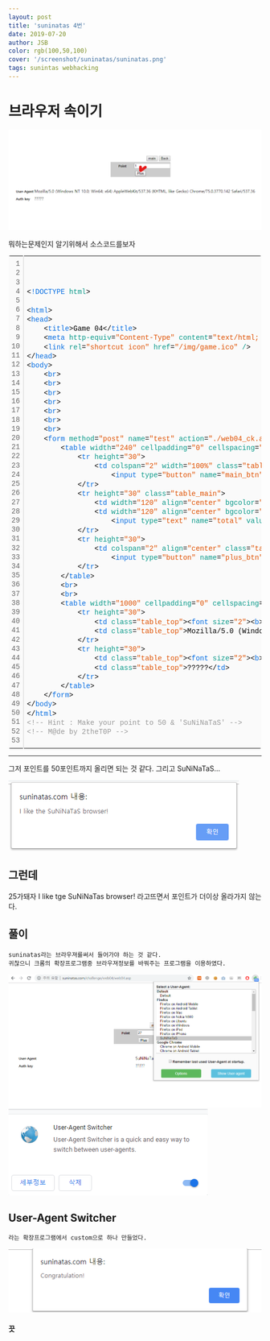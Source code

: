 ```yaml
---
layout: post
title: 'suninatas 4번'
date: 2019-07-20
author: JSB
color: rgb(100,50,100)
cover: '/screenshot/suninatas/suninatas.png'
tags: sunintas webhacking
---
```

# 브라우저 속이기

<img src="/screenshot/suninatas/web-4/suninatas-4-1.png">

뭐하는문제인지 알기위해서 소스코드를보자



<div class="colorscripter-code" style="color:#010101;font-family:Consolas, 'Liberation Mono', Menlo, Courier, monospace !important; position:relative !important;overflow:auto"><table class="colorscripter-code-table" style="margin:0;padding:0;border:none;background-color:#fafafa;border-radius:4px;" cellspacing="0" cellpadding="0"><tr><td style="padding:6px;border-right:2px solid #e5e5e5"><div style="margin:0;padding:0;word-break:normal;text-align:right;color:#666;font-family:Consolas, 'Liberation Mono', Menlo, Courier, monospace !important;line-height:130%"><div style="line-height:130%">1</div><div style="line-height:130%">2</div><div style="line-height:130%">3</div><div style="line-height:130%">4</div><div style="line-height:130%">5</div><div style="line-height:130%">6</div><div style="line-height:130%">7</div><div style="line-height:130%">8</div><div style="line-height:130%">9</div><div style="line-height:130%">10</div><div style="line-height:130%">11</div><div style="line-height:130%">12</div><div style="line-height:130%">13</div><div style="line-height:130%">14</div><div style="line-height:130%">15</div><div style="line-height:130%">16</div><div style="line-height:130%">17</div><div style="line-height:130%">18</div><div style="line-height:130%">19</div><div style="line-height:130%">20</div><div style="line-height:130%">21</div><div style="line-height:130%">22</div><div style="line-height:130%">23</div><div style="line-height:130%">24</div><div style="line-height:130%">25</div><div style="line-height:130%">26</div><div style="line-height:130%">27</div><div style="line-height:130%">28</div><div style="line-height:130%">29</div><div style="line-height:130%">30</div><div style="line-height:130%">31</div><div style="line-height:130%">32</div><div style="line-height:130%">33</div><div style="line-height:130%">34</div><div style="line-height:130%">35</div><div style="line-height:130%">36</div><div style="line-height:130%">37</div><div style="line-height:130%">38</div><div style="line-height:130%">39</div><div style="line-height:130%">40</div><div style="line-height:130%">41</div><div style="line-height:130%">42</div><div style="line-height:130%">43</div><div style="line-height:130%">44</div><div style="line-height:130%">45</div><div style="line-height:130%">46</div><div style="line-height:130%">47</div><div style="line-height:130%">48</div><div style="line-height:130%">49</div><div style="line-height:130%">50</div><div style="line-height:130%">51</div><div style="line-height:130%">52</div><div style="line-height:130%">53</div></div></td><td style="padding:6px 0;text-align:left"><div style="margin:0;padding:0;color:#010101;font-family:Consolas, 'Liberation Mono', Menlo, Courier, monospace !important;line-height:130%"><div style="padding:0 6px; white-space:pre; line-height:130%">&nbsp;</div><div style="padding:0 6px; white-space:pre; line-height:130%">&nbsp;</div><div style="padding:0 6px; white-space:pre; line-height:130%">&nbsp;</div><div style="padding:0 6px; white-space:pre; line-height:130%"><span style="color:#010101">&lt;</span><span style="color:#066de2">!DOCTYPE</span>&nbsp;<span style="color:#0a9989">html</span><span style="color:#010101">&gt;</span></div><div style="padding:0 6px; white-space:pre; line-height:130%">&nbsp;</div><div style="padding:0 6px; white-space:pre; line-height:130%"><span style="color:#010101">&lt;</span><span style="color:#066de2">html</span><span style="color:#010101">&gt;</span></div><div style="padding:0 6px; white-space:pre; line-height:130%"><span style="color:#010101">&lt;</span><span style="color:#066de2">head</span><span style="color:#010101">&gt;</span></div><div style="padding:0 6px; white-space:pre; line-height:130%">&nbsp;&nbsp;&nbsp;&nbsp;<span style="color:#010101">&lt;</span><span style="color:#066de2">title</span><span style="color:#010101">&gt;</span>Game&nbsp;04<span style="color:#010101">&lt;</span><span style="color:#010101">/</span><span style="color:#066de2">title</span><span style="color:#010101">&gt;</span></div><div style="padding:0 6px; white-space:pre; line-height:130%">&nbsp;&nbsp;&nbsp;&nbsp;<span style="color:#010101">&lt;</span><span style="color:#066de2">meta</span>&nbsp;<span style="color:#0a9989">http-equiv</span>=<span style="color:#df5000">"Content-Type"</span><span style="color:#0a9989"></span>&nbsp;<span style="color:#0a9989">content</span>=<span style="color:#df5000">"text/html;&nbsp;charset=utf-8"</span><span style="color:#0a9989"></span><span style="color:#010101">&gt;</span></div><div style="padding:0 6px; white-space:pre; line-height:130%">&nbsp;&nbsp;&nbsp;&nbsp;<span style="color:#010101">&lt;</span><span style="color:#066de2">link</span>&nbsp;<span style="color:#0a9989">rel</span>=<span style="color:#df5000">"shortcut&nbsp;icon"</span><span style="color:#0a9989"></span>&nbsp;<span style="color:#0a9989">href</span>=<span style="color:#df5000">"/img/game.ico"</span><span style="color:#0a9989"></span>&nbsp;<span style="color:#0a9989">/</span><span style="color:#010101">&gt;</span></div><div style="padding:0 6px; white-space:pre; line-height:130%"><span style="color:#010101">&lt;</span><span style="color:#010101">/</span><span style="color:#066de2">head</span><span style="color:#010101">&gt;</span></div><div style="padding:0 6px; white-space:pre; line-height:130%"><span style="color:#010101">&lt;</span><span style="color:#066de2">body</span><span style="color:#010101">&gt;</span></div><div style="padding:0 6px; white-space:pre; line-height:130%">&nbsp;&nbsp;&nbsp;&nbsp;<span style="color:#010101">&lt;</span><span style="color:#066de2">br</span><span style="color:#010101">&gt;</span></div><div style="padding:0 6px; white-space:pre; line-height:130%">&nbsp;&nbsp;&nbsp;&nbsp;<span style="color:#010101">&lt;</span><span style="color:#066de2">br</span><span style="color:#010101">&gt;</span></div><div style="padding:0 6px; white-space:pre; line-height:130%">&nbsp;&nbsp;&nbsp;&nbsp;<span style="color:#010101">&lt;</span><span style="color:#066de2">br</span><span style="color:#010101">&gt;</span></div><div style="padding:0 6px; white-space:pre; line-height:130%">&nbsp;&nbsp;&nbsp;&nbsp;<span style="color:#010101">&lt;</span><span style="color:#066de2">br</span><span style="color:#010101">&gt;</span></div><div style="padding:0 6px; white-space:pre; line-height:130%">&nbsp;&nbsp;&nbsp;&nbsp;<span style="color:#010101">&lt;</span><span style="color:#066de2">br</span><span style="color:#010101">&gt;</span></div><div style="padding:0 6px; white-space:pre; line-height:130%">&nbsp;&nbsp;&nbsp;&nbsp;<span style="color:#010101">&lt;</span><span style="color:#066de2">br</span><span style="color:#010101">&gt;</span></div><div style="padding:0 6px; white-space:pre; line-height:130%">&nbsp;&nbsp;&nbsp;&nbsp;<span style="color:#010101">&lt;</span><span style="color:#066de2">br</span><span style="color:#010101">&gt;</span></div><div style="padding:0 6px; white-space:pre; line-height:130%">&nbsp;&nbsp;&nbsp;&nbsp;<span style="color:#010101">&lt;</span><span style="color:#066de2">form</span>&nbsp;<span style="color:#0a9989">method</span>=<span style="color:#df5000">"post"</span><span style="color:#0a9989"></span>&nbsp;<span style="color:#0a9989">name</span>=<span style="color:#df5000">"test"</span><span style="color:#0a9989"></span>&nbsp;<span style="color:#0a9989">action</span>=<span style="color:#df5000">"./web04_ck.asp"</span><span style="color:#0a9989"></span><span style="color:#010101">&gt;</span></div><div style="padding:0 6px; white-space:pre; line-height:130%">&nbsp;&nbsp;&nbsp;&nbsp;&nbsp;&nbsp;&nbsp;&nbsp;<span style="color:#010101">&lt;</span><span style="color:#066de2">table</span>&nbsp;<span style="color:#0a9989">width</span>=<span style="color:#df5000">"240"</span><span style="color:#0a9989"></span>&nbsp;<span style="color:#0a9989">cellpadding</span>=<span style="color:#df5000">"0"</span><span style="color:#0a9989"></span>&nbsp;<span style="color:#0a9989">cellspacing</span>=<span style="color:#df5000">"0"</span><span style="color:#0a9989"></span>&nbsp;<span style="color:#0a9989">align</span>=<span style="color:#df5000">"center"</span><span style="color:#0a9989"></span><span style="color:#010101">&gt;</span></div><div style="padding:0 6px; white-space:pre; line-height:130%">&nbsp;&nbsp;&nbsp;&nbsp;&nbsp;&nbsp;&nbsp;&nbsp;&nbsp;&nbsp;&nbsp;&nbsp;<span style="color:#010101">&lt;</span><span style="color:#066de2">tr</span>&nbsp;<span style="color:#0a9989">height</span>=<span style="color:#df5000">"30"</span><span style="color:#0a9989"></span><span style="color:#010101">&gt;</span></div><div style="padding:0 6px; white-space:pre; line-height:130%">&nbsp;&nbsp;&nbsp;&nbsp;&nbsp;&nbsp;&nbsp;&nbsp;&nbsp;&nbsp;&nbsp;&nbsp;&nbsp;&nbsp;&nbsp;&nbsp;<span style="color:#010101">&lt;</span><span style="color:#066de2">td</span>&nbsp;<span style="color:#0a9989">colspan</span>=<span style="color:#df5000">"2"</span><span style="color:#0a9989"></span>&nbsp;<span style="color:#0a9989">width</span>=<span style="color:#df5000">"100%"</span><span style="color:#0a9989"></span>&nbsp;<span style="color:#0a9989">class</span>=<span style="color:#df5000">"table_top"</span><span style="color:#0a9989"></span>&nbsp;<span style="color:#0a9989">align</span>=<span style="color:#df5000">"right"</span><span style="color:#0a9989"></span><span style="color:#010101">&gt;</span></div><div style="padding:0 6px; white-space:pre; line-height:130%">&nbsp;&nbsp;&nbsp;&nbsp;&nbsp;&nbsp;&nbsp;&nbsp;&nbsp;&nbsp;&nbsp;&nbsp;&nbsp;&nbsp;&nbsp;&nbsp;&nbsp;&nbsp;&nbsp;&nbsp;<span style="color:#010101">&lt;</span><span style="color:#066de2">input</span>&nbsp;<span style="color:#0a9989">type</span>=<span style="color:#df5000">"button"</span><span style="color:#0a9989"></span>&nbsp;<span style="color:#0a9989">name</span>=<span style="color:#df5000">"main_btn"</span><span style="color:#0a9989"></span>&nbsp;<span style="color:#0a9989">value</span>=<span style="color:#df5000">"main"</span><span style="color:#0a9989"></span>&nbsp;<span style="color:#0a9989">style</span>=<span style="color:#df5000">"width:&nbsp;60"</span><span style="color:#0a9989"></span>&nbsp;<span style="color:#0a9989">onclick</span>=<span style="color:#df5000">"location.href&nbsp;=&nbsp;'/'"</span><span style="color:#0a9989"></span><span style="color:#010101">&gt;</span>&amp;nbsp<span style="color:#010101">&lt;</span><span style="color:#066de2">input</span>&nbsp;<span style="color:#0a9989">type</span>=<span style="color:#df5000">"button"</span><span style="color:#0a9989"></span>&nbsp;<span style="color:#0a9989">name</span>=<span style="color:#df5000">"main_btn"</span><span style="color:#0a9989"></span>&nbsp;<span style="color:#0a9989">value</span>=<span style="color:#df5000">"Back"</span><span style="color:#0a9989"></span>&nbsp;<span style="color:#0a9989">style</span>=<span style="color:#df5000">"width:&nbsp;60"</span><span style="color:#0a9989"></span>&nbsp;<span style="color:#0a9989">onclick</span>=<span style="color:#df5000">"history.back()"</span><span style="color:#0a9989"></span><span style="color:#010101">&gt;</span><span style="color:#010101">&lt;</span><span style="color:#010101">/</span><span style="color:#066de2">td</span><span style="color:#010101">&gt;</span></div><div style="padding:0 6px; white-space:pre; line-height:130%">&nbsp;&nbsp;&nbsp;&nbsp;&nbsp;&nbsp;&nbsp;&nbsp;&nbsp;&nbsp;&nbsp;&nbsp;<span style="color:#010101">&lt;</span><span style="color:#010101">/</span><span style="color:#066de2">tr</span><span style="color:#010101">&gt;</span></div><div style="padding:0 6px; white-space:pre; line-height:130%">&nbsp;&nbsp;&nbsp;&nbsp;&nbsp;&nbsp;&nbsp;&nbsp;&nbsp;&nbsp;&nbsp;&nbsp;<span style="color:#010101">&lt;</span><span style="color:#066de2">tr</span>&nbsp;<span style="color:#0a9989">height</span>=<span style="color:#df5000">"30"</span><span style="color:#0a9989"></span>&nbsp;<span style="color:#0a9989">class</span>=<span style="color:#df5000">"table_main"</span><span style="color:#0a9989"></span><span style="color:#010101">&gt;</span></div><div style="padding:0 6px; white-space:pre; line-height:130%">&nbsp;&nbsp;&nbsp;&nbsp;&nbsp;&nbsp;&nbsp;&nbsp;&nbsp;&nbsp;&nbsp;&nbsp;&nbsp;&nbsp;&nbsp;&nbsp;<span style="color:#010101">&lt;</span><span style="color:#066de2">td</span>&nbsp;<span style="color:#0a9989">width</span>=<span style="color:#df5000">"120"</span><span style="color:#0a9989"></span>&nbsp;<span style="color:#0a9989">align</span>=<span style="color:#df5000">"center"</span><span style="color:#0a9989"></span>&nbsp;<span style="color:#0a9989">bgcolor</span>=<span style="color:#df5000">"cccccc"</span><span style="color:#0a9989"></span><span style="color:#010101">&gt;</span><span style="color:#010101">&lt;</span><span style="color:#066de2">font</span>&nbsp;<span style="color:#0a9989">size</span>=<span style="color:#df5000">"2"</span><span style="color:#0a9989"></span><span style="color:#010101">&gt;</span><span style="color:#010101">&lt;</span><span style="color:#066de2">b</span><span style="color:#010101">&gt;</span>Point<span style="color:#010101">&lt;</span><span style="color:#010101">/</span><span style="color:#066de2">b</span><span style="color:#010101">&gt;</span><span style="color:#010101">&lt;</span><span style="color:#010101">/</span><span style="color:#066de2">font</span><span style="color:#010101">&gt;</span><span style="color:#010101">&lt;</span><span style="color:#010101">/</span><span style="color:#066de2">td</span><span style="color:#010101">&gt;</span></div><div style="padding:0 6px; white-space:pre; line-height:130%">&nbsp;&nbsp;&nbsp;&nbsp;&nbsp;&nbsp;&nbsp;&nbsp;&nbsp;&nbsp;&nbsp;&nbsp;&nbsp;&nbsp;&nbsp;&nbsp;<span style="color:#010101">&lt;</span><span style="color:#066de2">td</span>&nbsp;<span style="color:#0a9989">width</span>=<span style="color:#df5000">"120"</span><span style="color:#0a9989"></span>&nbsp;<span style="color:#0a9989">align</span>=<span style="color:#df5000">"center"</span><span style="color:#0a9989"></span>&nbsp;<span style="color:#0a9989">bgcolor</span>=<span style="color:#df5000">"cccccc"</span><span style="color:#0a9989"></span><span style="color:#010101">&gt;</span></div><div style="padding:0 6px; white-space:pre; line-height:130%">&nbsp;&nbsp;&nbsp;&nbsp;&nbsp;&nbsp;&nbsp;&nbsp;&nbsp;&nbsp;&nbsp;&nbsp;&nbsp;&nbsp;&nbsp;&nbsp;&nbsp;&nbsp;&nbsp;&nbsp;<span style="color:#010101">&lt;</span><span style="color:#066de2">input</span>&nbsp;<span style="color:#0a9989">type</span>=<span style="color:#df5000">"text"</span><span style="color:#0a9989"></span>&nbsp;<span style="color:#0a9989">name</span>=<span style="color:#df5000">"total"</span><span style="color:#0a9989"></span>&nbsp;<span style="color:#0a9989">value</span>=<span style="color:#df5000">"1"</span><span style="color:#0a9989"></span>&nbsp;<span style="color:#0a9989">size</span>=<span style="color:#df5000">"16"</span><span style="color:#0a9989"></span><span style="color:#010101">&gt;</span><span style="color:#010101">&lt;</span><span style="color:#010101">/</span><span style="color:#066de2">td</span><span style="color:#010101">&gt;</span></div><div style="padding:0 6px; white-space:pre; line-height:130%">&nbsp;&nbsp;&nbsp;&nbsp;&nbsp;&nbsp;&nbsp;&nbsp;&nbsp;&nbsp;&nbsp;&nbsp;<span style="color:#010101">&lt;</span><span style="color:#010101">/</span><span style="color:#066de2">tr</span><span style="color:#010101">&gt;</span></div><div style="padding:0 6px; white-space:pre; line-height:130%">&nbsp;&nbsp;&nbsp;&nbsp;&nbsp;&nbsp;&nbsp;&nbsp;&nbsp;&nbsp;&nbsp;&nbsp;<span style="color:#010101">&lt;</span><span style="color:#066de2">tr</span>&nbsp;<span style="color:#0a9989">height</span>=<span style="color:#df5000">"30"</span><span style="color:#0a9989"></span><span style="color:#010101">&gt;</span></div><div style="padding:0 6px; white-space:pre; line-height:130%">&nbsp;&nbsp;&nbsp;&nbsp;&nbsp;&nbsp;&nbsp;&nbsp;&nbsp;&nbsp;&nbsp;&nbsp;&nbsp;&nbsp;&nbsp;&nbsp;<span style="color:#010101">&lt;</span><span style="color:#066de2">td</span>&nbsp;<span style="color:#0a9989">colspan</span>=<span style="color:#df5000">"2"</span><span style="color:#0a9989"></span>&nbsp;<span style="color:#0a9989">align</span>=<span style="color:#df5000">"center"</span><span style="color:#0a9989"></span>&nbsp;<span style="color:#0a9989">class</span>=<span style="color:#df5000">"table_top"</span><span style="color:#0a9989"></span>&nbsp;<span style="color:#0a9989">bgcolor</span>=<span style="color:#df5000">"cccccc"</span><span style="color:#0a9989"></span><span style="color:#010101">&gt;</span></div><div style="padding:0 6px; white-space:pre; line-height:130%">&nbsp;&nbsp;&nbsp;&nbsp;&nbsp;&nbsp;&nbsp;&nbsp;&nbsp;&nbsp;&nbsp;&nbsp;&nbsp;&nbsp;&nbsp;&nbsp;&nbsp;&nbsp;&nbsp;&nbsp;<span style="color:#010101">&lt;</span><span style="color:#066de2">input</span>&nbsp;<span style="color:#0a9989">type</span>=<span style="color:#df5000">"button"</span><span style="color:#0a9989"></span>&nbsp;<span style="color:#0a9989">name</span>=<span style="color:#df5000">"plus_btn"</span><span style="color:#0a9989"></span>&nbsp;<span style="color:#0a9989">value</span>=<span style="color:#df5000">"Plus"</span><span style="color:#0a9989"></span>&nbsp;<span style="color:#0a9989">class</span>=<span style="color:#df5000">"btn_check"</span><span style="color:#0a9989"></span>&nbsp;<span style="color:#0a9989">style</span>=<span style="color:#df5000">"width:&nbsp;70"</span><span style="color:#0a9989"></span>&nbsp;<span style="color:#0a9989">onclick</span>=<span style="color:#df5000">"submit()"</span><span style="color:#0a9989"></span><span style="color:#010101">&gt;</span></div><div style="padding:0 6px; white-space:pre; line-height:130%">&nbsp;&nbsp;&nbsp;&nbsp;&nbsp;&nbsp;&nbsp;&nbsp;&nbsp;&nbsp;&nbsp;&nbsp;<span style="color:#010101">&lt;</span><span style="color:#010101">/</span><span style="color:#066de2">tr</span><span style="color:#010101">&gt;</span></div><div style="padding:0 6px; white-space:pre; line-height:130%">&nbsp;&nbsp;&nbsp;&nbsp;&nbsp;&nbsp;&nbsp;&nbsp;<span style="color:#010101">&lt;</span><span style="color:#010101">/</span><span style="color:#066de2">table</span><span style="color:#010101">&gt;</span></div><div style="padding:0 6px; white-space:pre; line-height:130%">&nbsp;&nbsp;&nbsp;&nbsp;&nbsp;&nbsp;&nbsp;&nbsp;<span style="color:#010101">&lt;</span><span style="color:#066de2">br</span><span style="color:#010101">&gt;</span></div><div style="padding:0 6px; white-space:pre; line-height:130%">&nbsp;&nbsp;&nbsp;&nbsp;&nbsp;&nbsp;&nbsp;&nbsp;<span style="color:#010101">&lt;</span><span style="color:#066de2">br</span><span style="color:#010101">&gt;</span></div><div style="padding:0 6px; white-space:pre; line-height:130%">&nbsp;&nbsp;&nbsp;&nbsp;&nbsp;&nbsp;&nbsp;&nbsp;<span style="color:#010101">&lt;</span><span style="color:#066de2">table</span>&nbsp;<span style="color:#0a9989">width</span>=<span style="color:#df5000">"1000"</span><span style="color:#0a9989"></span>&nbsp;<span style="color:#0a9989">cellpadding</span>=<span style="color:#df5000">"0"</span><span style="color:#0a9989"></span>&nbsp;<span style="color:#0a9989">cellspacing</span>=<span style="color:#df5000">"0"</span><span style="color:#0a9989"></span>&nbsp;<span style="color:#0a9989">align</span>=<span style="color:#df5000">"center"</span><span style="color:#0a9989"></span><span style="color:#010101">&gt;</span></div><div style="padding:0 6px; white-space:pre; line-height:130%">&nbsp;&nbsp;&nbsp;&nbsp;&nbsp;&nbsp;&nbsp;&nbsp;&nbsp;&nbsp;&nbsp;&nbsp;<span style="color:#010101">&lt;</span><span style="color:#066de2">tr</span>&nbsp;<span style="color:#0a9989">height</span>=<span style="color:#df5000">"30"</span><span style="color:#0a9989"></span><span style="color:#010101">&gt;</span></div><div style="padding:0 6px; white-space:pre; line-height:130%">&nbsp;&nbsp;&nbsp;&nbsp;&nbsp;&nbsp;&nbsp;&nbsp;&nbsp;&nbsp;&nbsp;&nbsp;&nbsp;&nbsp;&nbsp;&nbsp;<span style="color:#010101">&lt;</span><span style="color:#066de2">td</span>&nbsp;<span style="color:#0a9989">class</span>=<span style="color:#df5000">"table_top"</span><span style="color:#0a9989"></span><span style="color:#010101">&gt;</span><span style="color:#010101">&lt;</span><span style="color:#066de2">font</span>&nbsp;<span style="color:#0a9989">size</span>=<span style="color:#df5000">"2"</span><span style="color:#0a9989"></span><span style="color:#010101">&gt;</span><span style="color:#010101">&lt;</span><span style="color:#066de2">b</span><span style="color:#010101">&gt;</span>User-Agent<span style="color:#010101">&lt;</span><span style="color:#010101">/</span><span style="color:#066de2">b</span><span style="color:#010101">&gt;</span><span style="color:#010101">&lt;</span><span style="color:#010101">/</span><span style="color:#066de2">font</span><span style="color:#010101">&gt;</span><span style="color:#010101">&lt;</span><span style="color:#010101">/</span><span style="color:#066de2">td</span><span style="color:#010101">&gt;</span></div><div style="padding:0 6px; white-space:pre; line-height:130%">&nbsp;&nbsp;&nbsp;&nbsp;&nbsp;&nbsp;&nbsp;&nbsp;&nbsp;&nbsp;&nbsp;&nbsp;&nbsp;&nbsp;&nbsp;&nbsp;<span style="color:#010101">&lt;</span><span style="color:#066de2">td</span>&nbsp;<span style="color:#0a9989">class</span>=<span style="color:#df5000">"table_top"</span><span style="color:#0a9989"></span><span style="color:#010101">&gt;</span>Mozilla/5.0&nbsp;(Windows&nbsp;NT&nbsp;10.0;&nbsp;Win64;&nbsp;x64)&nbsp;AppleWebKit/537.36&nbsp;(KHTML,&nbsp;like&nbsp;Gecko)&nbsp;Chrome/75.0.3770.142&nbsp;Safari/537.36<span style="color:#010101">&lt;</span><span style="color:#010101">/</span><span style="color:#066de2">td</span><span style="color:#010101">&gt;</span></div><div style="padding:0 6px; white-space:pre; line-height:130%">&nbsp;&nbsp;&nbsp;&nbsp;&nbsp;&nbsp;&nbsp;&nbsp;&nbsp;&nbsp;&nbsp;&nbsp;<span style="color:#010101">&lt;</span><span style="color:#010101">/</span><span style="color:#066de2">tr</span><span style="color:#010101">&gt;</span></div><div style="padding:0 6px; white-space:pre; line-height:130%">&nbsp;&nbsp;&nbsp;&nbsp;&nbsp;&nbsp;&nbsp;&nbsp;&nbsp;&nbsp;&nbsp;&nbsp;<span style="color:#010101">&lt;</span><span style="color:#066de2">tr</span>&nbsp;<span style="color:#0a9989">height</span>=<span style="color:#df5000">"30"</span><span style="color:#0a9989"></span><span style="color:#010101">&gt;</span></div><div style="padding:0 6px; white-space:pre; line-height:130%">&nbsp;&nbsp;&nbsp;&nbsp;&nbsp;&nbsp;&nbsp;&nbsp;&nbsp;&nbsp;&nbsp;&nbsp;&nbsp;&nbsp;&nbsp;&nbsp;<span style="color:#010101">&lt;</span><span style="color:#066de2">td</span>&nbsp;<span style="color:#0a9989">class</span>=<span style="color:#df5000">"table_top"</span><span style="color:#0a9989"></span><span style="color:#010101">&gt;</span><span style="color:#010101">&lt;</span><span style="color:#066de2">font</span>&nbsp;<span style="color:#0a9989">size</span>=<span style="color:#df5000">"2"</span><span style="color:#0a9989"></span><span style="color:#010101">&gt;</span><span style="color:#010101">&lt;</span><span style="color:#066de2">b</span><span style="color:#010101">&gt;</span>Auth&nbsp;key<span style="color:#010101">&lt;</span><span style="color:#010101">/</span><span style="color:#066de2">b</span><span style="color:#010101">&gt;</span><span style="color:#010101">&lt;</span><span style="color:#010101">/</span><span style="color:#066de2">font</span><span style="color:#010101">&gt;</span><span style="color:#010101">&lt;</span><span style="color:#010101">/</span><span style="color:#066de2">td</span><span style="color:#010101">&gt;</span></div><div style="padding:0 6px; white-space:pre; line-height:130%">&nbsp;&nbsp;&nbsp;&nbsp;&nbsp;&nbsp;&nbsp;&nbsp;&nbsp;&nbsp;&nbsp;&nbsp;&nbsp;&nbsp;&nbsp;&nbsp;<span style="color:#010101">&lt;</span><span style="color:#066de2">td</span>&nbsp;<span style="color:#0a9989">class</span>=<span style="color:#df5000">"table_top"</span><span style="color:#0a9989"></span><span style="color:#010101">&gt;</span>?????<span style="color:#010101">&lt;</span><span style="color:#010101">/</span><span style="color:#066de2">td</span><span style="color:#010101">&gt;</span></div><div style="padding:0 6px; white-space:pre; line-height:130%">&nbsp;&nbsp;&nbsp;&nbsp;&nbsp;&nbsp;&nbsp;&nbsp;&nbsp;&nbsp;&nbsp;&nbsp;<span style="color:#010101">&lt;</span><span style="color:#010101">/</span><span style="color:#066de2">tr</span><span style="color:#010101">&gt;</span></div><div style="padding:0 6px; white-space:pre; line-height:130%">&nbsp;&nbsp;&nbsp;&nbsp;&nbsp;&nbsp;&nbsp;&nbsp;<span style="color:#010101">&lt;</span><span style="color:#010101">/</span><span style="color:#066de2">table</span><span style="color:#010101">&gt;</span></div><div style="padding:0 6px; white-space:pre; line-height:130%">&nbsp;&nbsp;&nbsp;&nbsp;<span style="color:#010101">&lt;</span><span style="color:#010101">/</span><span style="color:#066de2">form</span><span style="color:#010101">&gt;</span></div><div style="padding:0 6px; white-space:pre; line-height:130%"><span style="color:#010101">&lt;</span><span style="color:#010101">/</span><span style="color:#066de2">body</span><span style="color:#010101">&gt;</span></div><div style="padding:0 6px; white-space:pre; line-height:130%"><span style="color:#010101">&lt;</span><span style="color:#010101">/</span><span style="color:#066de2">html</span><span style="color:#010101">&gt;</span></div><div style="padding:0 6px; white-space:pre; line-height:130%"><span style="color:#999999">&lt;!--&nbsp;Hint&nbsp;:&nbsp;Make&nbsp;your&nbsp;point&nbsp;to&nbsp;50&nbsp;&amp;&nbsp;'SuNiNaTaS'&nbsp;--&gt;</span></div><div style="padding:0 6px; white-space:pre; line-height:130%"><span style="color:#999999">&lt;!--&nbsp;M@de&nbsp;by&nbsp;2theT0P&nbsp;--&gt;</span></div><div style="padding:0 6px; white-space:pre; line-height:130%">&nbsp;</div></div><div style="text-align:right;margin-top:-13px;margin-right:5px;font-size:9px;font-style:italic"><a href="http://colorscripter.com/info#e" target="_blank" style="color:#e5e5e5text-decoration:none">Colored by Color Scripter</a></div></td><td style="vertical-align:bottom;padding:0 2px 4px 0"><a href="http://colorscripter.com/info#e" target="_blank" style="text-decoration:none;color:white"><span style="font-size:9px;word-break:normal;background-color:#e5e5e5;color:white;border-radius:10px;padding:1px">cs</span></a></td></tr></table></div>

<hr>


그저 포인트를 50포인트까지 올리면 되는 것 같다. 그리고 SuNiNaTaS...

<img src="/screenshot/suninatas/web-4/suninatas-4-2.png">

## 그런데

25가돼자 I like tge SuNiNaTas browser!
라고뜨면서 포인트가 더이상 올라가지 않는다.

## 풀이
	suninatas라는 브라우져를써서 들어가야 하는 것 같다.
    귀찮으니 크롬의 확장프로그램중 브라우져정보를 바꿔주는 프로그램을 이용하였다.

<img src="/screenshot/suninatas/web-4/suninatas-4-3.png">
<img src="/screenshot/suninatas/web-4/suninatas-4-4.png">

## User-Agent Switcher
	라는 확장프로그램에서 custom으로 하나 만들었다.

<img src="/screenshot/suninatas/web-4/suninatas-4-5.png">

#### 끗
